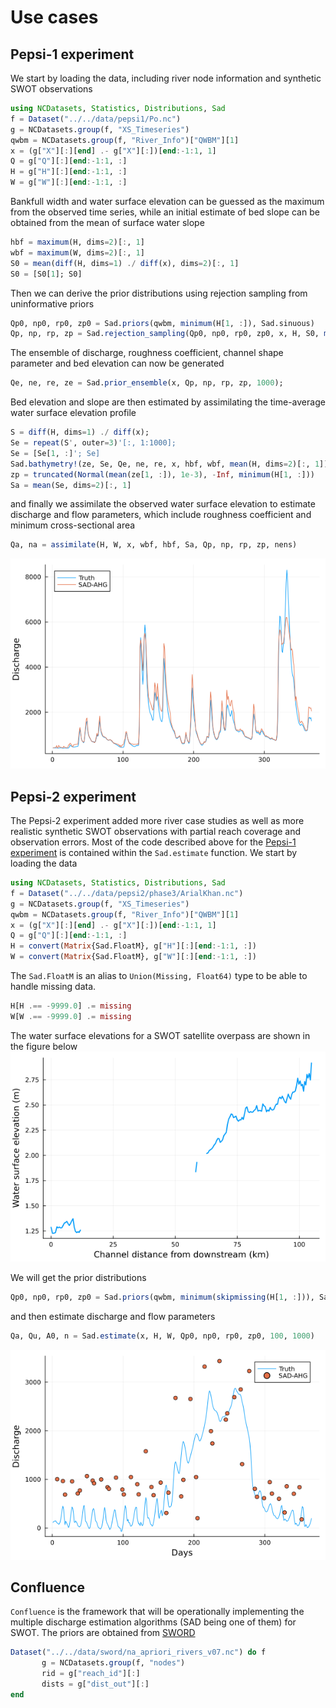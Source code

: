 # Use cases

## Pepsi-1 experiment

We start by loading the data, including river node information and synthetic SWOT observations

```julia
using NCDatasets, Statistics, Distributions, Sad
f = Dataset("../../data/pepsi1/Po.nc")
g = NCDatasets.group(f, "XS_Timeseries")
qwbm = NCDatasets.group(f, "River_Info")["QWBM"][1]
x = (g["X"][:][end] .- g["X"][:])[end:-1:1, 1]
Q = g["Q"][:][end:-1:1, :]
H = g["H"][:][end:-1:1, :]
W = g["W"][:][end:-1:1, :]
```

Bankfull width and water surface elevation can be guessed as the maximum from the observed time series, while an initial estimate of bed slope can be obtained from the mean of surface water slope

```julia
hbf = maximum(H, dims=2)[:, 1]
wbf = maximum(W, dims=2)[:, 1]
S0 = mean(diff(H, dims=1) ./ diff(x), dims=2)[:, 1]
S0 = [S0[1]; S0]
```

Then we can derive the prior distributions using rejection sampling from uninformative priors

```julia
Qp0, np0, rp0, zp0 = Sad.priors(qwbm, minimum(H[1, :]), Sad.sinuous)
Qp, np, rp, zp = Sad.rejection_sampling(Qp0, np0, rp0, zp0, x, H, S0, mean(H[1, :]), wbf, hbf, 1000);
```

The ensemble of discharge, roughness coefficient, channel shape parameter and bed elevation can now be generated

```julia
Qe, ne, re, ze = Sad.prior_ensemble(x, Qp, np, rp, zp, 1000);
```

Bed elevation and slope are then estimated by assimilating the time-average water surface elevation profile

```julia
S = diff(H, dims=1) ./ diff(x);
Se = repeat(S', outer=3)'[:, 1:1000];
Se = [Se[1, :]'; Se]
Sad.bathymetry!(ze, Se, Qe, ne, re, x, hbf, wbf, mean(H, dims=2)[:, 1])
zp = truncated(Normal(mean(ze[1, :]), 1e-3), -Inf, minimum(H[1, :]))
Sa = mean(Se, dims=2)[:, 1]
```

and finally we assimilate the observed water surface elevation to estimate discharge and flow parameters, which include roughness coefficient and minimum cross-sectional area

```julia
Qa, na = assimilate(H, W, x, wbf, hbf, Sa, Qp, np, rp, zp, nens)
```

![po](./assets/po.png)

## Pepsi-2 experiment

The Pepsi-2 experiment added more river case studies as well as more realistic synthetic SWOT observations with partial reach coverage and observation errors. Most of the code described above for the [Pepsi-1 experiment](@ref) is contained within the `Sad.estimate` function. We start by loading the data

```julia
using NCDatasets, Statistics, Distributions, Sad
f = Dataset("../../data/pepsi2/phase3/ArialKhan.nc")
g = NCDatasets.group(f, "XS_Timeseries")
qwbm = NCDatasets.group(f, "River_Info")["QWBM"][1]
x = (g["X"][:][end] .- g["X"][:])[end:-1:1, 1]
Q = g["Q"][:][end:-1:1, :]
H = convert(Matrix{Sad.FloatM}, g["H"][:][end:-1:1, :])
W = convert(Matrix{Sad.FloatM}, g["W"][:][end:-1:1, :])
```

The `Sad.FloatM` is an alias to `Union(Missing, Float64)` type to be able to handle missing data.

```julia
H[H .== -9999.0] .= missing
W[W .== -9999.0] .= missing
```

The water surface elevations for a SWOT satellite overpass are shown in the figure below
![overpass](./assets/arial_h.png)

We will get the prior distributions

```julia
Qp0, np0, rp0, zp0 = Sad.priors(qwbm, minimum(skipmissing(H[1, :])), Sad.braided)
```

and then estimate discharge and flow parameters

```julia
Qa, Qu, A0, n = Sad.estimate(x, H, W, Qp0, np0, rp0, zp0, 100, 1000)
```

![arial](./assets/arial_q.png)

## Confluence

`Confluence` is the framework that will be operationally implementing the multiple discharge estimation algorithms (SAD being one of them) for SWOT. The priors are obtained from [SWORD](https://zenodo.org/record/7410433#.Y7F7-bLMJQI)

```julia
Dataset("../../data/sword/na_apriori_rivers_v07.nc") do f
       g = NCDatasets.group(f, "nodes")
       rid = g["reach_id"][:]
       dists = g["dist_out"][:]
end

```

